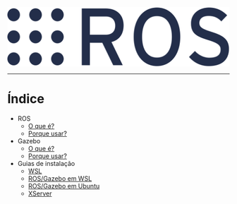 ![Guide logo](assets/img/ros_logo.png)

---

# Índice

- ROS
  - [O que é?](./ROS/WhatIs.md)
  - [Porque usar?](./ROS/WhyToUse.md)
- Gazebo
  - [O que é?](./Gazebo/WhatIs.md)
  - [Porque usar?](./Gazebo/WhyToUse.md)
- Guias de instalação
  - [WSL](./InstalationGuides/WSL.md)
  - [ROS/Gazebo em WSL](./InstalationGuides/ROSGazeboWSL.md)
  - [ROS/Gazebo em Ubuntu](./InstalationGuides/ROSGazeboUbuntu.md)
  - [XServer](./InstalationGuides/XServer.md)
